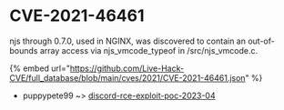 # CVE-2021-46461

njs through 0.7.0, used in NGINX, was discovered to contain an out-of-bounds array access via njs_vmcode_typeof in /src/njs_vmcode.c.

{% embed url="https://github.com/Live-Hack-CVE/full_database/blob/main/cves/2021/CVE-2021-46461.json" %}


* puppypete99 ~> [discord-rce-exploit-poc-2023-04](https://zeste.alice-snow.ru/2021/database/cve-2021-46461/discord-rce-exploit-poc-2023-04-puppypete99)